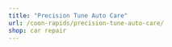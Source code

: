 ```yaml
---
title: "Precision Tune Auto Care"
url: /coon-rapids/precision-tune-auto-care/
shop: car repair
---
```

